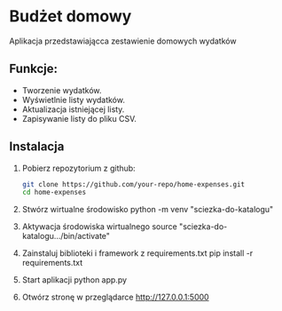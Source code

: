 # Budżet domowy

Aplikacja przedstawiającca zestawienie domowych wydatków

## Funkcje:
- Tworzenie wydatków.
- Wyświetlnie listy wydatków.
- Aktualizacja istniejącej listy.
- Zapisywanie listy do pliku CSV.

## Instalacja

1. Pobierz repozytorium z github:
   ```bash
   git clone https://github.com/your-repo/home-expenses.git
   cd home-expenses

2. Stwórz wirtualne środowisko 
   python -m venv "sciezka-do-katalogu"

3. Aktywacja środowiska wirtualnego
   source "sciezka-do-katalogu…/bin/activate"
   
4. Zainstaluj biblioteki i framework z requirements.txt
   pip install -r requirements.txt

5. Start aplikacji
   python app.py

6. Otwórz stronę w przeglądarce
   http://127.0.0.1:5000
   